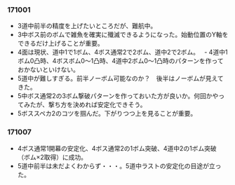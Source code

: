 ### 171001
- 3道中前半の精度を上げたいところだが、難航中。
- 3中ボス前のボムで雑魚を確実に殲滅できるようになった。始動位置のY軸をできるだけ上げることが重要。
- 4面は現状、道中1で1ボム、4ボス通常2で2ボム、道中2で2ボム。
  - 4道中1ボム0凸時、4ボスボム0～1凸時、4道中2ボム0～1凸時のパターンを作っておかないといけない。
- 5道中が難しすぎる。前半ノーボム可能なのか？　後半はノーボムが見えてきた。
- 5中ボス通常2の3ボム撃破パターンを作っておいた方が良いか。何回かやってみたが、撃ち方を決めれば安定化できそう。
- 5ボススペカ2のコツを掴んだ。下がりつつ上を見ることが重要。

### 171007
- 4ボス通常1開幕の安定化、4ボス通常2の1ボム突破、4道中2の1ボム突破（ボム×2取得）に成功。
- 5道中前半は未だよくわからず・・・。5道中ラストの安定化の目途が立った。
